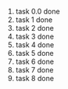 1. task 0.0 done
2. task 1 done
3. task 2 done
4. task 3 done
5. task 4 done
6. task 5 done
7. task 6 done
8. task 7 done
9. task 8 done
